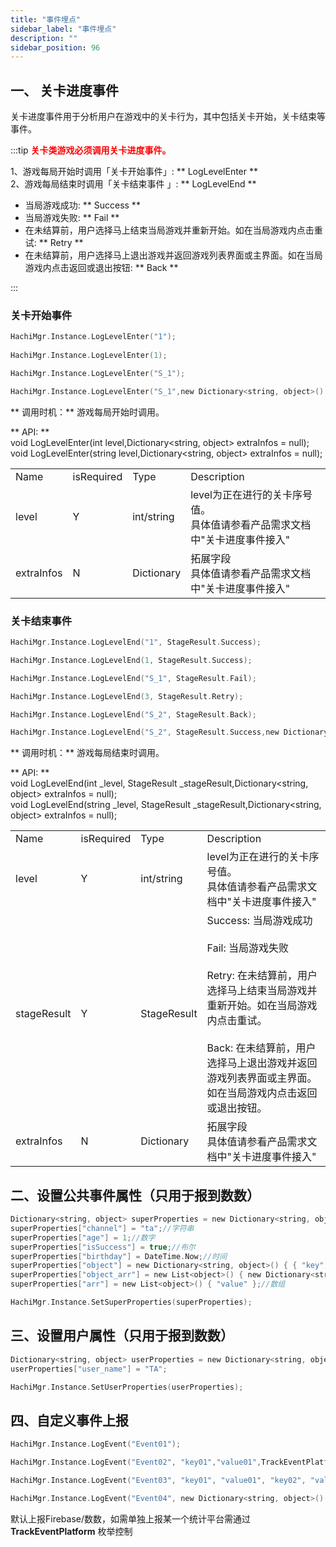 ```yaml
---
title: "事件埋点"
sidebar_label: "事件埋点"
description: ""
sidebar_position: 96
---
```

## 一、 关卡进度事件
关卡进度事件用于分析用户在游戏中的关卡行为，其中包括关卡开始，关卡结束等事件。       

:::tip
<b><font color="ff0000">关卡类游戏必须调用关卡进度事件。</font></b>      


1、游戏每局开始时调用「关卡开始事件」: ** LogLevelEnter **  
2、游戏每局结束时调用「关卡结束事件 」: ** LogLevelEnd **
- 当局游戏成功: ** Success **
- 当局游戏失败: ** Fail **
- 在未结算前，用户选择马上结束当局游戏并重新开始。如在当局游戏内点击重试: ** Retry **
- 在未结算前，用户选择马上退出游戏并返回游戏列表界面或主界面。如在当局游戏内点击返回或退出按钮: ** Back **

:::

### 关卡开始事件 

```c
HachiMgr.Instance.LogLevelEnter("1"); 
   
HachiMgr.Instance.LogLevelEnter(1);

HachiMgr.Instance.LogLevelEnter("S_1");

HachiMgr.Instance.LogLevelEnter("S_1",new Dictionary<string, object>() {{ "s_id", 9 },{ "s_type","10"} });
```

** 调用时机：** 游戏每局开始时调用。  

** API:  **    
void LogLevelEnter(int level,Dictionary<string, object> extraInfos = null);    
void LogLevelEnter(string level,Dictionary<string, object> extraInfos = null);     

<table>
  <tr>
    <td>Name</td>
    <td>isRequired</td>
    <td>Type</td>
    <td>Description</td>
  </tr>
  <tr>
    <td>level</td>
    <td>Y</td>
    <td>int/string</td>
    <td>
    level为正在进行的关卡序号值。      <br />    
    具体值请参看产品需求文档中"关卡进度事件接入"  
    </td>
  </tr>
    <tr>
    <td>extraInfos</td>
    <td>N</td>
    <td>Dictionary</td>
    <td>
    拓展字段      <br />    
    具体值请参看产品需求文档中"关卡进度事件接入"  
    </td>
  </tr>
</table>



### 关卡结束事件 
```c
HachiMgr.Instance.LogLevelEnd("1", StageResult.Success); 

HachiMgr.Instance.LogLevelEnd(1, StageResult.Success);

HachiMgr.Instance.LogLevelEnd("S_1", StageResult.Fail);

HachiMgr.Instance.LogLevelEnd(3, StageResult.Retry);

HachiMgr.Instance.LogLevelEnd("S_2", StageResult.Back);

HachiMgr.Instance.LogLevelEnd("S_2", StageResult.Success,new Dictionary<string, object>() {{ "s_id", 9 },{ "s_type","10"} });
```
** 调用时机：** 游戏每局结束时调用。

** API: **    
void LogLevelEnd(int _level, StageResult _stageResult,Dictionary<string, object> extraInfos = null);    
void LogLevelEnd(string _level, StageResult _stageResult,Dictionary<string, object> extraInfos = null);

<table>
  <tr>
    <td>Name</td>
    <td>isRequired</td>
    <td>Type</td>
    <td>Description</td>
  </tr>
  <tr>
    <td>level</td>
    <td>Y</td>
    <td>int/string</td>
    <td>
    level为正在进行的关卡序号值。          <br />
    具体值请参看产品需求文档中"关卡进度事件接入"  
    </td>
  </tr>
  <tr>
    <td>stageResult</td>
    <td>Y</td>
    <td>StageResult</td>
    <td>
        Success: 当局游戏成功  <br /><br />
        Fail: 当局游戏失败  <br /><br />
        Retry: 在未结算前，用户选择马上结束当局游戏并重新开始。如在当局游戏内点击重试。  <br /><br />
        Back: 在未结算前，用户选择马上退出游戏并返回游戏列表界面或主界面。如在当局游戏内点击返回或退出按钮。  <br />
    </td>
  </tr>
    <tr>
    <td>extraInfos</td>
    <td>N</td>
    <td>Dictionary</td>
    <td>
    拓展字段          <br />
    具体值请参看产品需求文档中"关卡进度事件接入"  
    </td>
  </tr>
</table>



## 二、设置公共事件属性（只用于报到数数）

```c
Dictionary<string, object> superProperties = new Dictionary<string, object>();
superProperties["channel"] = "ta";//字符串
superProperties["age"] = 1;//数字
superProperties["isSuccess"] = true;//布尔
superProperties["birthday"] = DateTime.Now;//时间
superProperties["object"] = new Dictionary<string, object>() { { "key", "value" } };//对象
superProperties["object_arr"] = new List<object>() { new Dictionary<string, object>() { { "key", "value" } } };//对象组
superProperties["arr"] = new List<object>() { "value" };//数组

HachiMgr.Instance.SetSuperProperties(superProperties);
```

## 三、设置用户属性（只用于报到数数）
```c
Dictionary<string, object> userProperties = new Dictionary<string, object>();
userProperties["user_name"] = "TA";

HachiMgr.Instance.SetUserProperties(userProperties);
```

## 四、自定义事件上报
```c
HachiMgr.Instance.LogEvent("Event01");

HachiMgr.Instance.LogEvent("Event02", "key01","value01",TrackEventPlatform.Firebase);

HachiMgr.Instance.LogEvent("Event03", "key01", "value01", "key02", "value02",TrackEventPlatform.TD);

HachiMgr.Instance.LogEvent("Event04", new Dictionary<string, object>() { { "key01", "value01" } });
```

默认上报Firebase/数数，如需单独上报某一个统计平台需通过 **TrackEventPlatform** 枚举控制

